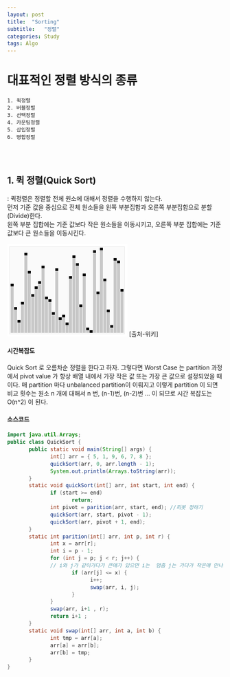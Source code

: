 ```yaml
---
layout: post
title:  "Sorting"
subtitle:   "정렬"
categories: Study
tags: Algo
---
```



# 대표적인 정렬 방식의 종류

```
1. 퀵정렬
2. 버블정렬
3. 선택정렬 
4. 카운팅정렬 
5. 삽입정렬
6. 병합정렬
```
<br>
<br>

## 1. 퀵 정렬(Quick Sort)
: 퀵정렬은 정렬할 전체 원소에 대해서 정렬을 수행하지 않는다. <br>
먼저 기준 값을 중심으로 전체 원소들을 왼쪽 부분집합과 오른쪽 부분집합으로 분할(Divide)한다. <br>
왼쪽 부분 집합에는 기준 값보다 작은 원소들을 이동시키고, 오른쪽 부분 집합에는 기준 값보다 큰 원소들을 이동시킨다. <br><br>
![quick](/assets/img/Study/algo/quick_sort.gif) [출처-위키]

#### 시간복잡도
Quick Sort 로 오름차순 정렬을 한다고 하자. 그렇다면 Worst Case 는 partition 과정에서 pivot value 가 항상 배열 내에서 가장 작은 값 또는 가장 큰 값으로 설정되었을 때이다. 매 partition 마다 unbalanced partition이 이뤄지고 이렇게 partition 이 되면 비교 횟수는 원소 n 개에 대해서 n 번, (n-1)번, (n-2)번 … 이 되므로 시간 복잡도는 O(n^2) 이 된다.

#### 소스코드
~~~ java
import java.util.Arrays;
public class QuickSort {
       public static void main(String[] args) {
              int[] arr = { 5, 1, 9, 6, 7, 8 };
              quickSort(arr, 0, arr.length - 1);
              System.out.println(Arrays.toString(arr));
       }
       static void quickSort(int[] arr, int start, int end) {
              if (start >= end)
                     return;
              int pivot = parition(arr, start, end); //피봇 정하기
              quickSort(arr, start, pivot - 1);
              quickSort(arr, pivot + 1, end);
       }
       static int parition(int[] arr, int p, int r) {
              int x = arr[r];
              int i = p - 1;
              for (int j = p; j < r; j++) {
              // i와 j가 같이가다가 큰애가 있으면 i는  멈춤 j는 가다가 작은애 만나면 멈춤. 둘이 바꿈
                     if (arr[j] <= x) {
                           i++;
                           swap(arr, i, j);
                     }
              }
              swap(arr, i+1 , r);
              return i+1 ;
       }
       static void swap(int[] arr, int a, int b) {
              int tmp = arr[a];
              arr[a] = arr[b];
              arr[b] = tmp;
       }
}
~~~
